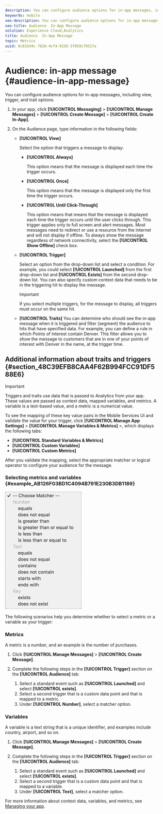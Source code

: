 ```yaml
---
description: You can configure audience options for in-app messages, including view, trigger, and trait options.
keywords: mobile
seo-description: You can configure audience options for in-app messages, including view, trigger, and trait options.
seo-title: Audience  In-App Message
solution: Experience Cloud,Analytics
title: Audience  In-App Message
topic: Metrics
uuid: 6c815d4c-7626-4cf4-9158-3f059c79317a
---
```


# Audience: in-app message {#audience-in-app-message}

You can configure audience options for in-app messages, including view, trigger, and trait options.

1. In your app, click **[!UICONTROL Messaging]** > **[!UICONTROL Manage Messages]** > **[!UICONTROL Create Message]** > **[!UICONTROL Create In-App]**.
1. On the Audience page, type information in the following fields:

   * **[!UICONTROL View]**

     Select the option that triggers a message to display: 

     * **[!UICONTROL Always]**

       This option means that the message is displayed each time the trigger occurs.

     * **[!UICONTROL Once]**

       This option means that the message is displayed only the first time the trigger occurs.

     * **[!UICONTROL Until Click-Through]**

       This option means that means that the message is displayed each time the trigger occurs until the user clicks through. This trigger applies only to full screen and alert messages. Most messages need to redirect or use a resource from the internet and will not display if offline. To always show the message regardless of network connectivity, select the **[!UICONTROL Show Offline]** check box.  

   * **[!UICONTROL Trigger]**

     Select an option from the drop-down list and select a condition. For example, you could select **[!UICONTROL Launched]** from the first drop-down list and **[!UICONTROL Exists]** from the second drop-down list. You can also specify custom context data that needs to be in the triggering hit to display the message.

     >[!IMPORTANT]
     >
     >If you select multiple triggers, for the message to display, all triggers must occur on the same hit.

   * **[!UICONTROL Traits]**
      You can determine who should see the in-app message when it is triggered and filter (segment) the audience to hits that have specified data. For example, you can define a rule in which Points of Interest contain Denver. This filter allows you to show the message to customers that are in one of your points of interest with Denver in the name, at the trigger time.

## Additional information about traits and triggers {#section_48C39EFB8CAA4F62B994FCC91DF588E6}

>[!IMPORTANT]
>
>Triggers and traits use data that is passed to Analytics from your app. These values are passed as context data, mapped variables, and metrics. A variable is a text-based value, and a metric is a numerical value.

To see the mapping of these key value pairs in the Mobile Services UI and validate the value for your trigger, click **[!UICONTROL Manage App Settings]** >  **[!UICONTROL Manage Variables & Metrics]** >, which displays the following tabs:

* **[!UICONTROL Standard Variables & Metrics]**
* **[!UICONTROL Custom Variables]**
* **[!UICONTROL Custom Metrics]**

After you validate the mapping, select the appropriate matcher or logical operator to configure your audience for the message.

### Selecting metrics and variables {#example_AB126F03BD1C4094B791E230B3DB1189}

![trigger options](assets/custom_trigger_matcher_options.png)

The following scenarios help you determine whether to select a metric or a variable as your trigger:

### Metrics

A metric is a number, and an example is the number of purchases.

1. Click **[!UICONTROL Manage Messages]** > **[!UICONTROL Create Message]**. 
1. Complete the following steps in the **[!UICONTROL Trigger]** section on the **[!UICONTROL Audience]** tab:

    1. Select a standard event such as **[!UICONTROL Launched]** and select **[!UICONTROL exists]**.
    1. Select a second trigger that is a custom data point and that is mapped to a metric.
    1. Under **[!UICONTROL Number]**, select a matcher option.

### Variables

A variable is a text string that is a unique identifier, and examples include country, airport, and so on.

1. Click **[!UICONTROL Manage Messages]** > **[!UICONTROL Create Message]**.
1. Complete the following steps in the **[!UICONTROL Trigger]** section on the **[!UICONTROL Audience]** tab:

    1. Select a standard event such as **[!UICONTROL Launched]** and select **[!UICONTROL exists]**.
    1. Select a second trigger that is a custom data point and that is mapped to a variable.
    1. Under **[!UICONTROL Text]**, select a matcher option.

For more information about context data, variables, and metrics, see [Managing your app](/help/using/manage-apps/manage-apps.md).
